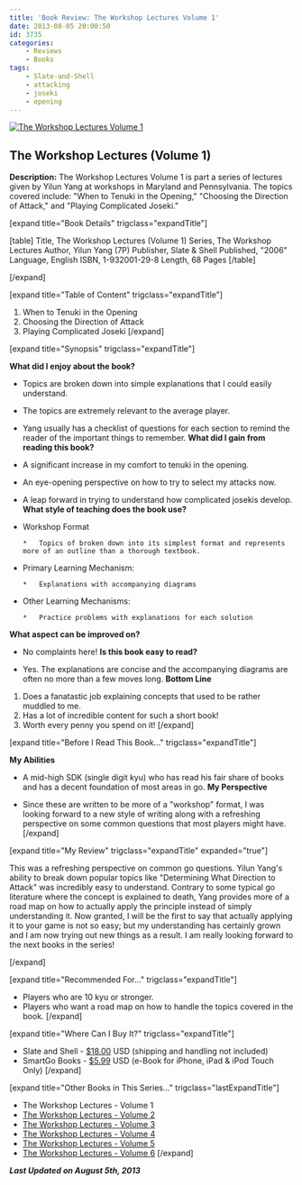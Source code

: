 ```yaml
---
title: 'Book Review: The Workshop Lectures Volume 1'
date: 2013-08-05 20:00:50
id: 3735
categories:
	- Reviews
	- Books
tags:
	- Slate-and-Shell
	- attacking
	- joseki
	- opening
---
```


[![The Workshop Lectures Volume 1](http://www.bengozen.com/wp-content/uploads/2013/08/workshopLecturesv1.jpg)](http://www.bengozen.com/wp-content/uploads/2013/08/workshopLecturesv1.jpg)

## The Workshop Lectures (Volume 1)

**Description:** The Workshop Lectures Volume 1 is part a series of lectures given by Yilun Yang at workshops in Maryland and Pennsylvania. The topics covered include: "When to Tenuki in the Opening," "Choosing the Direction of Attack," and "Playing Complicated Joseki."

<!--more-->

[expand title="Book Details" trigclass="expandTitle"]

[table]
Title, The Workshop Lectures (Volume 1)
Series, The Workshop Lectures
Author, Yilun Yang (7P)
Publisher, Slate &amp; Shell
Published, "2006"
Language, English
ISBN, 1-932001-29-8
Length, 68 Pages
[/table]

[/expand]

[expand title="Table of Content" trigclass="expandTitle"]

1.  When to Tenuki in the Opening
2.  Choosing the Direction of Attack
3.  Playing Complicated Joseki
[/expand]

[expand title="Synopsis" trigclass="expandTitle"]

**What did I enjoy about the book?**

*   Topics are broken down into simple explanations that I could easily understand.
*   The topics are extremely relevant to the average player.
*   Yang usually has a checklist of questions for each section to remind the reader of the important things to remember.
**What did I gain from reading this book?**

*   A significant increase in my comfort to tenuki in the opening.
*   An eye-opening perspective on how to try to select my attacks now.
*   A leap forward in trying to understand how complicated josekis develop.
**What style of teaching does the book use?**

*   Workshop Format

		*   Topics of broken down into its simplest format and represents more of an outline than a thorough textbook.

*   Primary Learning Mechanism:

		*   Explanations with accompanying diagrams

*   Other Learning Mechanisms:

		*   Practice problems with explanations for each solution
**What aspect can be improved on?**

*   No complaints here!
**Is this book easy to read?**

*   Yes. The explanations are concise and the accompanying diagrams are often no more than a few moves long.
**Bottom Line**

1.  Does a fanatastic job explaining concepts that used to be rather muddled to me.
2.  Has a lot of incredible content for such a short book!
3.  Worth every penny you spend on it!
[/expand]

[expand title="Before I Read This Book..." trigclass="expandTitle"]

**My Abilities**

*   A mid-high SDK (single digit kyu) who has read his fair share of books and has a decent foundation of most areas in go.
**My Perspective**

*   Since these are written to be more of a "workshop" format, I was looking forward to a new style of writing along with a refreshing perspective on some common questions that most players might have.
[/expand]

[expand title="My Review" trigclass="expandTitle" expanded="true"]

This was a refreshing perspective on common go questions. Yilun Yang's ability to break down popular topics like "Determining What Direction to Attack" was incredibly easy to understand. Contrary to some typical go literature where the concept is explained to death, Yang provides more of a road map on how to actually apply the principle instead of simply understanding it. Now granted, I will be the first to say that actually applying it to your game is not so easy; but my understanding has certainly grown and I am now trying out new things as a result. I am really looking forward to the next books in the series!

[/expand]

[expand title="Recommended For..." trigclass="expandTitle"]

*   Players who are 10 kyu or stronger.
*   Players who want a road map on how to handle the topics covered in the book.
[/expand]

[expand title="Where Can I Buy It?" trigclass="expandTitle"]

*   Slate and Shell - [$18.00](http://www.slateandshell.com/SSYY007.html) USD (shipping and handling not included)
*   SmartGo Books - [$5.99](http://www.smartgo.com/books.htm) USD (e-Book for iPhone, iPad &amp; iPod Touch Only)
[/expand]

[expand title="Other Books in This Series..." trigclass="lastExpandTitle"]

*   The Workshop Lectures - Volume 1
*   [The Workshop Lectures - Volume 2](http://www.bengozen.com/book-review-the-workshop-lectures-volume-2/ "Book Review: The Workshop Lectures Volume 2")
*   [The Workshop Lectures - Volume 3](http://www.bengozen.com/book-review-the-workshop-lectures-volume-3/ "Book Review: The Workshop Lectures Volume 3")
*   [The Workshop Lectures - Volume 4](http://www.bengozen.com/book-review-the-workshop-lectures-volume-4/ "Book Review: The Workshop Lectures Volume 4")
*   [The Workshop Lectures - Volume 5](http://www.bengozen.com/book-review-the-workshop-lectures-volume-5/ "Book Review: The Workshop Lectures Volume 5")
*   [The Workshop Lectures - Volume 6](http://www.bengozen.com/book-review-workshop-lectures-volume-6/ "Book Review: The Workshop Lectures Volume 6")
[/expand]

_**Last Updated on August 5th, 2013**_
